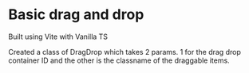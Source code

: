 # Basic drag and drop
Built using Vite with Vanilla TS

Created a class of DragDrop which takes 2 params. 1 for the drag drop container ID and the other is the classname of the draggable items.